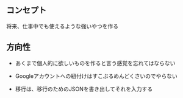 ## コンセプト

将来、仕事中でも使えるような強いやつを作る

## 方向性

* あくまで個人的に欲しいものを作ると言う感覚を忘れてはならない

* Googleアカウントへの紐付けはすこぶるめんどくさいのでやらない

* 移行は、移行のためのJSONを書き出してそれを入力する